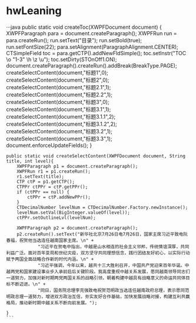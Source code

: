 # hwLeaning

···java
public static void createToc(XWPFDocument document) {
        XWPFParagraph para = document.createParagraph();
        XWPFRun run = para.createRun();
        run.setText("目录");
        run.setBold(true);
        run.setFontSize(22);
        para.setAlignment(ParagraphAlignment.CENTER);
        CTSimpleField toc = para.getCTP().addNewFldSimple();
        toc.setInstr("TOC \\o \"1-3\" \\h \\z \\u");
        toc.setDirty(STOnOff1.ON);
        document.createParagraph().createRun().addBreak(BreakType.PAGE);
        createSelectContent(document,"标题1",0);
        createSelectContent(document,"标题2",0);
        createSelectContent(document,"标题2.1",1);
        createSelectContent(document,"标题2.2",1);
        createSelectContent(document,"标题3",0);
        createSelectContent(document,"标题3.1",1);
        createSelectContent(document,"标题3.1.1",2);
        createSelectContent(document,"标题3.1.2",2);
        createSelectContent(document,"标题3.2",1);
        createSelectContent(document,"标题3.3",1);
        document.enforceUpdateFields();
    }


    public static void createSelectContent(XWPFDocument document, String title, int level){
        XWPFParagraph p1 = document.createParagraph();
        XWPFRun r1 = p1.createRun();
        r1.setText(title);
        CTP ctP = p1.getCTP();
        CTPPr ctPPr = ctP.getPPr();
        if (ctPPr == null) {
            ctPPr = ctP.addNewPPr();
        }
        CTDecimalNumber levelNum = CTDecimalNumber.Factory.newInstance();
        levelNum.setVal(BigInteger.valueOf(level));
        ctPPr.setOutlineLvl(levelNum);

        XWPFParagraph p2 = document.createParagraph();
        p2.createRun().setText("新华社北京7月26日电7月26日，国家主席习近平致电阮春福，祝贺他当选连任越南国家主席。\n" +
                "习近平在贺电中指出，中越是山水相连的社会主义邻邦，传统情谊深厚，共同利益广泛。面对百年变局和世纪灾疫，双方坚守共同理想信念，践行团结友好初心，以实际行动赋予两国全面战略合作新的时代内涵。\n" +
                "习近平强调，今年以来，越共十三大胜利召开，中国共产党迎来百年华诞。中越两党和国家建设事业步入承前启后关键阶段。我高度重视中越关系发展，愿同越南领导同志们一道努力，加强对新时期两党两国关系的战略引领，朝着构建中越具有战略意义的命运共同体目标不断迈进。\n" +
                "同日，国务院总理李克强致电祝贺范明政当选连任越南政府总理，表示愿同范明政总理一道努力，增进双方政治互信，夯实友好合作基础，加快发展战略对接，构建互利共赢格局，推动新时期中越关系不断向前发展。");

    }
    ```
